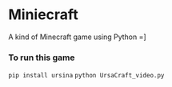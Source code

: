 # Miniecraft
A kind of Minecraft game using Python =]
### To run this game
` pip install ursina `
` python UrsaCraft_video.py `
